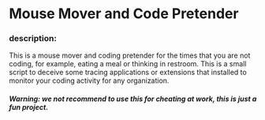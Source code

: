 # Mouse Mover and Code Pretender
### description:
This is a mouse mover and coding pretender for the times that you are not coding, for example, eating a meal or thinking in restroom. 
This is a small script to deceive some tracing applications or extensions that installed to monitor your coding activity for any organization.
##### Warning: we not recommend to use this for cheating at work, this is just a fun project. 



